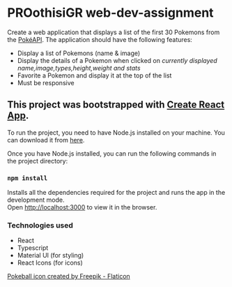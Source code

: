 # PROothisiGR web-dev-assignment

Create a web application that displays a list of the first 30 Pokemons from the [PokéAPI](https://pokeapi.co/).
The application should have the following features:

- Display a list of Pokemons (name & image)
- Display the details of a Pokemon when clicked on *currently displayed name,image,types,height,weight and stats*
- Favorite a Pokemon and display it at the top of the list
- Must be responsive

## This project was bootstrapped with [Create React App](https://github.com/facebook/create-react-app).

To run the project, you need to have Node.js installed on your machine. You can download it from [here](https://nodejs.org/en/download/).

Once you have Node.js installed, you can run the following commands in the project directory:

### `npm install`

Installs all the dependencies required for the project and runs the app in the development mode.\
Open [http://localhost:3000](http://localhost:3000) to view it in the browser.

### Technologies used

- React
- Typescript
- Material UI (for styling)
- React Icons (for icons)


<a href="https://www.flaticon.com/free-icons/pokemon" title="pokemon icons">Pokeball icon created by Freepik - Flaticon</a>